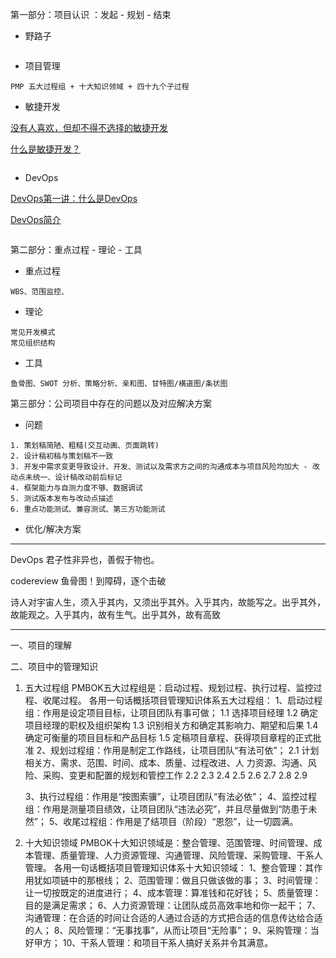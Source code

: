 第一部分：项目认识 ：发起 - 规划 - 结束

* 野路子

```

```

* 项目管理

```
PMP 五大过程组 + 十大知识领域 + 四十九个子过程
```

* 敏捷开发

[没有人喜欢，但却不得不选择的敏捷开发](https://baijiahao.baidu.com/s?id=1616110980727375967&wfr=spider&for=pc)

[什么是敏捷开发？](https://baijiahao.baidu.com/s?id=1597788206566112487&wfr=spider&for=pc)

```

```

* DevOps

[DevOps第一讲：什么是DevOps](https://baijiahao.baidu.com/s?id=1573635716121912&wfr=spider&for=pc)

[DevOps简介](https://www.cnblogs.com/liufei1983/p/7152013.html)

```

```

第二部分：重点过程 - 理论 - 工具

* 重点过程

```
WBS、范围监控、
```

* 理论

```
常见开发模式
常见组织结构

```


* 工具

```
鱼骨图、SWOT 分析、策略分析、亲和图、甘特图/横道图/条状图
```

第三部分：公司项目中存在的问题以及对应解决方案

* 问题

```
1. 策划稿简陋、粗糙(交互动画、页面跳转)
2. 设计稿初稿与策划稿不一致
3. 开发中需求变更导致设计、开发、测试以及需求方之间的沟通成本与项目风险均加大 - 改动点未统一、设计稿改动前后标记
4. 框架能力与自测力度不够、数据调试
5. 测试版本发布与改动点描述
6. 重点功能测试、兼容测试、第三方功能测试

```

* 优化/解决方案



--------------------------

DevOps 君子性非异也，善假于物也。

codereview
鱼骨图！到障碍，逐个击破

诗人对宇宙人生，须入乎其内，又须出乎其外。入乎其内，故能写之。出乎其外，故能观之。入乎其内，故有生气。出乎其外，故有高致

--------------------------

一、项目的理解

二、项目中的管理知识

1. 五大过程组
PMBOK五大过程组是：启动过程、规划过程、执行过程、监控过程、收尾过程。
各用一句话概括项目管理知识体系五大过程组：
    1、启动过程组：作用是设定项目目标，让项目团队有事可做；
        1.1 选择项目经理
        1.2 确定项目经理的职权及组织架构
        1.3 识别相关方和确定其影响力、期望和后果
        1.4 确定可衡量的项目目标和产品目标
        1.5 定稿项目章程、获得项目章程的正式批准
    2、规划过程组：作用是制定工作路线，让项目团队“有法可依”；
        2.1 计划相关方、需求、范围、时间、成本、质量、过程改进、人 力资源、沟通、风险、采购、变更和配置的规划和管控工作
        2.2
        2.3
        2.4
        2.5
        2.6
        2.7
        2.8
        2.9

    3、执行过程组：作用是“按图索骥”，让项目团队“有法必依”；
    4、监控过程组：作用是测量项目绩效，让项目团队“违法必究”，并且尽量做到“防患于未然”；
    5、收尾过程组：作用是了结项目（阶段）“恩怨”，让一切圆满。


2. 十大知识领域
PMBOK十大知识领域是：整合管理、范围管理、时间管理、成本管理、质量管理、人力资源管理、沟通管理、风险管理、采购管理、干系人管理。
各用一句话概括项目管理知识体系十大知识领域：
    1、整合管理：其作用犹如项链中的那根线；
    2、范围管理：做且只做该做的事；
    3、时间管理：让一切按既定的进度进行；
    4、成本管理：算准钱和花好钱；
    5、质量管理：目的是满足需求；
    6、人力资源管理：让团队成员高效率地和你一起干；
    7、沟通管理：在合适的时间让合适的人通过合适的方式把合适的信息传达给合适的人；
    8、风险管理：“无事找事”，从而让项目“无险事”；
    9、采购管理：当好甲方；
    10、干系人管理：和项目干系人搞好关系并令其满意。
